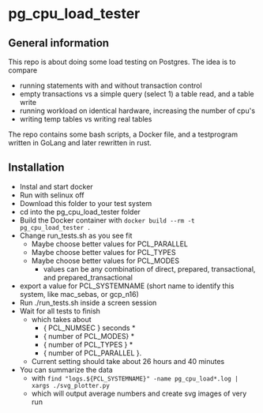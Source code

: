 # pg_cpu_load_tester

## General information
This repo is about doing some load testing on Postgres.
The idea is to compare
* running statements with and without transaction control
* empty transactions vs a simple query (select 1) a table read, and a table write
* running workload on identical hardware, increasing the number of cpu's
* writing temp tables vs writing real tables

The repo contains some bash scripts, a Docker file, and a testprogram written in GoLang and later rewritten in rust.

## Installation
* Instal and start docker
* Run with selinux off
* Download this folder to your test system
* cd into the pg_cpu_load_tester folder
* Build the Docker container with `docker build --rm -t pg_cpu_load_tester .`
* Change run_tests.sh as you see fit
  * Maybe choose better values for PCL_PARALLEL
  * Maybe choose better values for PCL_TYPES
  * Maybe choose better values for PCL_MODES
    * values can be any combination of direct, prepared, transactional, and prepared_transactional
* export a value for PCL_SYSTEMNAME (short name to identify this system, like mac_sebas, or gcp_n16)
* Run ./run_tests.sh inside a screen session
* Wait for all tests to finish
  * which takes about
    * { PCL_NUMSEC } seconds *
    * { number of PCL_MODES} *
    * { number of PCL_TYPES } *
    * { number of PCL_PARALLEL }.
  * Current setting should take about 26 hours and 40 minutes
* You can summarize the data
  * with `find "logs.${PCL_SYSTEMNAME}" -name pg_cpu_load*.log | xargs ./svg_plotter.py`
  * which will output average numbers and create svg images of very run
